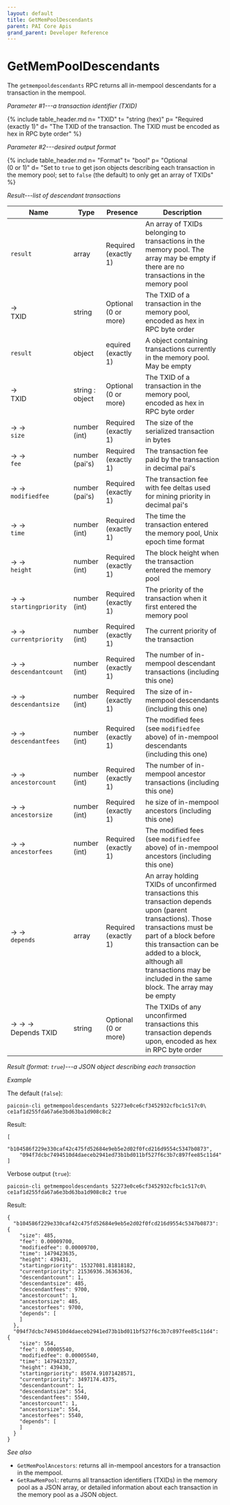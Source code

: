 ```yaml
---
layout: default
title: GetMemPoolDescendants
parent: PAI Core Apis
grand_parent: Developer Reference
---
```


GetMemPoolDescendants
========================

The `getmempooldescendants` RPC returns all in-mempool descendants for a transaction in the mempool.

*Parameter #1---a transaction identifier (TXID)*

{% include table_header.md
  n= "TXID"
  t= "string (hex)"
  p= "Required<br>(exactly 1)"
  d= "The TXID of the transaction. The TXID must be encoded as hex in RPC byte order"
%}

*Parameter #2---desired output format*

{% include table_header.md
  n= "Format"
  t= "bool"
  p= "Optional<br>(0 or 1)"
  d= "Set to `true` to get json objects describing each transaction in the memory pool; set to `false` (the default) to only get an array of TXIDs"
%}

*Result---list of descendant transactions*

| Name | Type      | Presence            | Description
|------|-----------|---------------------|-------------
|`result`  |array     | Required<br>(exactly 1) | An array of TXIDs belonging to transactions in the memory pool.  The array may be empty if there are no transactions in the memory pool
|→<br>TXID | string | Optional<br>(0 or more) | The TXID of a transaction in the memory pool, encoded as hex in RPC byte order
| `result` | object | equired<br>(exactly 1) | A object containing transactions currently in the memory pool.  May be empty
| →<br>TXID | string : object | Optional<br>(0 or more) | The TXID of a transaction in the memory pool, encoded as hex in RPC byte order
| → →<br>`size` | number (int) | Required<br>(exactly 1) | The size of the serialized transaction in bytes
| → →<br>`fee` | number (pai's) | Required<br>(exactly 1) | The transaction fee paid by the transaction in decimal pai's
| → →<br>`modifiedfee` | number (pai's) | Required<br>(exactly 1) | The transaction fee with fee deltas used for mining priority in decimal pai's
| → →<br>`time` | number (int) | Required<br>(exactly 1) | The time the transaction entered the memory pool, Unix epoch time format
| → →<br>`height` | number (int) | Required<br>(exactly 1) | The block height when the transaction entered the memory pool
| → →<br>`startingpriority` | number (int) | Required<br>(exactly 1) | The priority of the transaction when it first entered the memory pool
| → →<br>`currentpriority` | number (int) | Required<br>(exactly 1) | The current priority of the transaction
| → →<br>`descendantcount` | number (int) | Required<br>(exactly 1) | The number of in-mempool descendant transactions (including this one)
| → →<br>`descendantsize` | number (int) | Required<br>(exactly 1) | The size of in-mempool descendants (including this one)
| → →<br>`descendantfees` | number (int) | Required<br>(exactly 1) | The modified fees (see `modifiedfee` above) of in-mempool descendants (including this one)
| → →<br>`ancestorcount` | number (int) | Required<br>(exactly 1) | The number of in-mempool ancestor transactions (including this one)
| → →<br>`ancestorsize` | number (int) | Required<br>(exactly 1) | he size of in-mempool ancestors (including this one)
| → →<br>`ancestorfees` | number (int) | Required<br>(exactly 1) | The modified fees (see `modifiedfee` above) of in-mempool ancestors (including this one)
| → →<br>`depends` | array | Required<br>(exactly 1) | An array holding TXIDs of unconfirmed transactions this transaction depends upon (parent transactions).  Those transactions must be part of a block before this transaction can be added to a block, although all transactions may be included in the same block.  The array may be empty
| → → →<br>Depends TXID | string | Optional (0 or more) | The TXIDs of any unconfirmed transactions this transaction depends upon, encoded as hex in RPC byte order

*Result (format: `true`)---a JSON object describing each transaction*


*Example*

The default (`false`):

```
paicoin-cli getmempooldescendants 52273e0ce6cf3452932cfbc1c517c0\
ce1af1d255fda67a6e3bd63ba1d908c8c2
```

Result:

```
[
    "b104586f229e330caf42c475fd52684e9eb5e2d02f0fcd216d9554c5347b0873",
    "094f7dcbc7494510d4daeceb2941ed73b1bd011bf527f6c3b7c897fee85c11d4"
]
```

Verbose output (`true`):

```
paicoin-cli getmempooldescendants 52273e0ce6cf3452932cfbc1c517c0\
ce1af1d255fda67a6e3bd63ba1d908c8c2 true
```

Result:

```
{
  "b104586f229e330caf42c475fd52684e9eb5e2d02f0fcd216d9554c5347b0873": {
    "size": 485,
    "fee": 0.00009700,
    "modifiedfee": 0.00009700,
    "time": 1479423635,
    "height": 439431,
    "startingpriority": 15327081.81818182,
    "currentpriority": 21536936.36363636,
    "descendantcount": 1,
    "descendantsize": 485,
    "descendantfees": 9700,
    "ancestorcount": 1,
    "ancestorsize": 485,
    "ancestorfees": 9700,
    "depends": [
    ]
  },
  "094f7dcbc7494510d4daeceb2941ed73b1bd011bf527f6c3b7c897fee85c11d4": {
    "size": 554,
    "fee": 0.00005540,
    "modifiedfee": 0.00005540,
    "time": 1479423327,
    "height": 439430,
    "startingpriority": 85074.91071428571,
    "currentpriority": 3497174.4375,
    "descendantcount": 1,
    "descendantsize": 554,
    "descendantfees": 5540,
    "ancestorcount": 1,
    "ancestorsize": 554,
    "ancestorfees": 5540,
    "depends": [
    ]
  }
}
```

*See also*

* `GetMemPoolAncestors`: returns all in-mempool ancestors for a transaction in the mempool.
* `GetRawMemPool`: returns all transaction identifiers (TXIDs) in the memory pool as a JSON array, or detailed information about each transaction in the memory pool as a JSON object.
